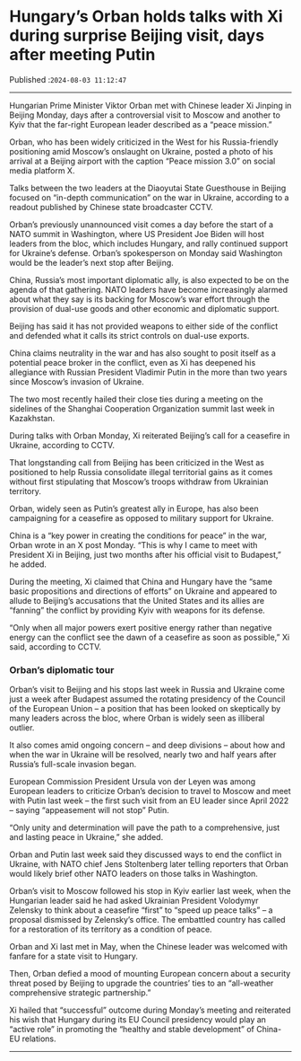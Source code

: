 # Hungary’s Orban holds talks with Xi during surprise Beijing visit, days after meeting Putin

Published :`2024-08-03 11:12:47`

---

Hungarian Prime Minister Viktor Orban met with Chinese leader Xi Jinping in Beijing Monday, days after a controversial visit to Moscow and another to Kyiv that the far-right European leader described as a “peace mission.”

Orban, who has been widely criticized in the West for his Russia-friendly positioning amid Moscow’s onslaught on Ukraine, posted a photo of his arrival at a Beijing airport with the caption “Peace mission 3.0” on social media platform X.

Talks between the two leaders at the Diaoyutai State Guesthouse in Beijing focused on “in-depth communication” on the war in Ukraine, according to a readout published by Chinese state broadcaster CCTV.

Orban’s previously unannounced visit comes a day before the start of a NATO summit in Washington, where US President Joe Biden will host leaders from the bloc, which includes Hungary, and rally continued support for Ukraine’s defense. Orban’s spokesperson on Monday said Washington would be the leader’s next stop after Beijing.

China, Russia’s most important diplomatic ally, is also expected to be on the agenda of that gathering. NATO leaders have become increasingly alarmed about what they say is its backing for Moscow’s war effort through the provision of dual-use goods and other economic and diplomatic support.

Beijing has said it has not provided weapons to either side of the conflict and defended what it calls its strict controls on dual-use exports.

China claims neutrality in the war and has also sought to posit itself as a potential peace broker in the conflict, even as Xi has deepened his allegiance with Russian President Vladimir Putin in the more than two years since Moscow’s invasion of Ukraine.

The two most recently hailed their close ties during a meeting on the sidelines of the Shanghai Cooperation Organization summit last week in Kazakhstan.

During talks with Orban Monday, Xi reiterated Beijing’s call for a ceasefire in Ukraine, according to CCTV.

That longstanding call from Beijing has been criticized in the West as positioned to help Russia consolidate illegal territorial gains as it comes without first stipulating that Moscow’s troops withdraw from Ukrainian territory.

Orban, widely seen as Putin’s greatest ally in Europe, has also been campaigning for a ceasefire as opposed to military support for Ukraine.

China is a “key power in creating the conditions for peace” in the war, Orban wrote in an X post Monday. “This is why I came to meet with President Xi in Beijing, just two months after his official visit to Budapest,” he added.

During the meeting, Xi claimed that China and Hungary have the “same basic propositions and directions of efforts” on Ukraine and appeared to allude to Beijing’s accusations that the United States and its allies are “fanning” the conflict by providing Kyiv with weapons for its defense.

“Only when all major powers exert positive energy rather than negative energy can the conflict see the dawn of a ceasefire as soon as possible,” Xi said, according to CCTV.

### Orban’s diplomatic tour

Orban’s visit to Beijing and his stops last week in Russia and Ukraine come just a week after Budapest assumed the rotating presidency of the Council of the European Union – a position that has been looked on skeptically by many leaders across the bloc, where Orban is widely seen as illiberal outlier.

It also comes amid ongoing concern – and deep divisions – about how and when the war in Ukraine will be resolved, nearly two and half years after Russia’s full-scale invasion began.

European Commission President Ursula von der Leyen was among European leaders to criticize Orban’s decision to travel to Moscow and meet with Putin last week – the first such visit from an EU leader since April 2022 – saying “appeasement will not stop” Putin.

“Only unity and determination will pave the path to a comprehensive, just and lasting peace in Ukraine,” she added.

Orban and Putin last week said they discussed ways to end the conflict in Ukraine, with NATO chief Jens Stoltenberg later telling reporters that Orban would likely brief other NATO leaders on those talks in Washington.

Orban’s visit to Moscow followed his stop in Kyiv earlier last week, when the Hungarian leader said he had asked Ukrainian President Volodymyr Zelensky to think about a ceasefire “first” to “speed up peace talks” – a proposal dismissed by Zelensky’s office. The embattled country has called for a restoration of its territory as a condition of peace.

Orban and Xi last met in May, when the Chinese leader was welcomed with fanfare for a state visit to Hungary.

Then, Orban defied a mood of mounting European concern about a security threat posed by Beijing to upgrade the countries’ ties to an “all-weather comprehensive strategic partnership.”

Xi hailed that “successful” outcome during Monday’s meeting and reiterated his wish that Hungary during its EU Council presidency would play an “active role” in promoting the “healthy and stable development” of China-EU relations.

---

